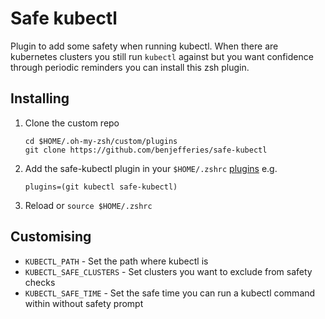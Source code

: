 # Safe kubectl

Plugin to add some safety when running kubectl. When there are kubernetes clusters you still run `kubectl` against but you want confidence through periodic reminders you can install this zsh plugin.

## Installing
1. Clone the custom repo
    ```
    cd $HOME/.oh-my-zsh/custom/plugins
    git clone https://github.com/benjefferies/safe-kubectl
    ```
1.  Add the safe-kubectl plugin in your `$HOME/.zshrc` [plugins](https://github.com/robbyrussell/oh-my-zsh/wiki/Plugins) e.g.
    ```
    plugins=(git kubectl safe-kubectl)
    ```
1. Reload or `source $HOME/.zshrc`

## Customising

* `KUBECTL_PATH` - Set the path where kubectl is
* `KUBECTL_SAFE_CLUSTERS` - Set clusters you want to exclude from safety checks
* `KUBECTL_SAFE_TIME` - Set the safe time you can run a kubectl command within without safety prompt
